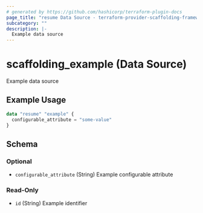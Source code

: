 ```yaml
---
# generated by https://github.com/hashicorp/terraform-plugin-docs
page_title: "resume Data Source - terraform-provider-scaffolding-framework"
subcategory: ""
description: |-
  Example data source
---
```


# scaffolding_example (Data Source)

Example data source

## Example Usage

```terraform
data "resume" "example" {
  configurable_attribute = "some-value"
}
```

<!-- schema generated by tfplugindocs -->
## Schema

### Optional

- `configurable_attribute` (String) Example configurable attribute

### Read-Only

- `id` (String) Example identifier
